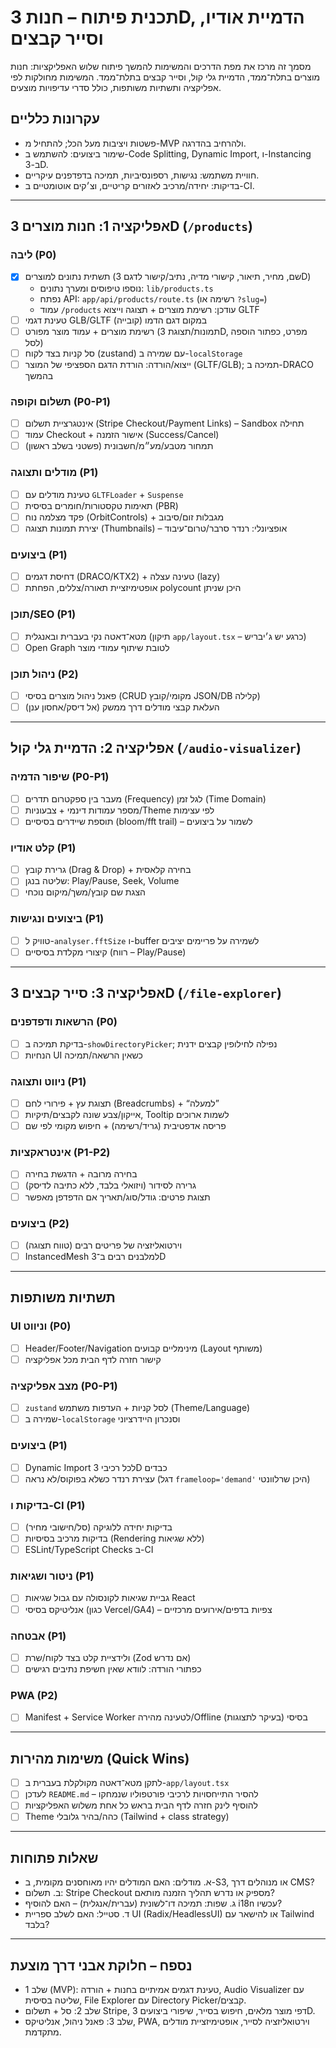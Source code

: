 # תכנית פיתוח – חנות 3D, הדמיית אודיו, וסייר קבצים

מסמך זה מרכז את מפת הדרכים והמשימות להמשך פיתוח שלוש האפליקציות: חנות מוצרים בתלת־ממד, הדמיית גלי קול, וסייר קבצים בתלת־ממד. המשימות מחולקות לפי אפליקציה ותשתיות משותפות, כולל סדרי עדיפויות מוצעים.

## עקרונות כלליים
- פשטות ויציבות מעל הכל; להתחיל מ-MVP ולהרחיב בהדרגה.
- שימור ביצועים: להשתמש ב-Code Splitting, Dynamic Import, ו-Instancing ב-3D.
- חוויית משתמש: נגישות, רספונסיביות, תמיכה בדפדפנים עיקריים.
- בדיקות: יחידה/מרכיב לאזורים קריטיים, וצ׳קים אוטומטיים ב-CI.

---

## אפליקציה 1: חנות מוצרים 3D (`/products`)

### ליבה (P0)
- [x] תשתית נתונים למוצרים (שם, מחיר, תיאור, קישורי מדיה, נתיב/קישור לדגם 3D)
  - נוספו טיפוסים ומערך נתונים: `lib/products.ts`
  - נפתח API: `app/api/products/route.ts` (רשימה או `?slug=`)
  - עמוד `/products` עודכן: רשימת מוצרים + תצוגה וייצוא GLTF
- [ ] טעינת דגמי GLB/GLTF במקום דגם הדמו (קובייה)
- [ ] רשימת מוצרים + עמוד מוצר מפורט (תמונות/תצוגת 3D, מפרט, כפתור הוספה לסל)
- [ ] סל קניות בצד לקוח (zustand) עם שמירה ב-`localStorage`
- [ ] ייצוא/הורדה: הורדת הדגם הספציפי של המוצר (GLTF/GLB); תמיכה ב-DRACO בהמשך

### תשלום וקופה (P0-P1)
- [ ] אינטגרציית תשלום (Stripe Checkout/Payment Links) – Sandbox תחילה
- [ ] עמוד Checkout + אישור הזמנה (Success/Cancel)
- [ ] תמחור מטבע/מע״מ/חשבונית (פשטני בשלב ראשון)

### מודלים ותצוגה (P1)
- [ ] טעינת מודלים עם `GLTFLoader` + `Suspense`
- [ ] תאימות טקסטורות/חומרים בסיסית (PBR)
- [ ] פקד מצלמה נוח (OrbitControls) + מגבלות זום/סיבוב
- [ ] יצירת תמונות תצוגה (Thumbnails) – אופציונלי: רנדר סרבר/טרום־עיבוד

### ביצועים (P1)
- [ ] דחיסת דגמים (DRACO/KTX2) + טעינה עצלה (lazy)
- [ ] אופטימיזציית תאורה/צללים, הפחתת polycount היכן שניתן

### תוכן/SEO (P1)
- [ ] מטא־דאטה נקי בעברית ובאנגלית (תיקון `app/layout.tsx` – כרגע יש ג׳יבריש)
- [ ] Open Graph לטובת שיתוף עמודי מוצר

### ניהול תוכן (P2)
- [ ] פאנל ניהול מוצרים בסיסי (CRUD מקומי/קובץ JSON/DB קלילה)
- [ ] העלאת קבצי מודלים דרך ממשק (אל דיסק/אחסון ענן)

---

## אפליקציה 2: הדמיית גלי קול (`/audio-visualizer`)

### שיפור הדמיה (P0-P1)
- [ ] מעבר בין ספקטרום תדרים (Frequency) לגל זמן (Time Domain)
- [ ] מספר עמודות דינמי + צבעוניות/Theme לפי עצימות
- [ ] תוספת שיידרים בסיסיים (bloom/fft trail) – לשמור על ביצועים

### קלט אודיו (P1)
- [ ] גרירת קובץ (Drag & Drop) + בחירה קלאסית
- [ ] שליטה בנגן: Play/Pause, Seek, Volume
- [ ] הצגת שם קובץ/משך/מיקום נוכחי

### ביצועים ונגישות (P1)
- [ ] טוויק ל-`analyser.fftSize` ו-buffer לשמירה על פריימים יציבים
- [ ] קיצורי מקלדת בסיסיים (רווח – Play/Pause)

---

## אפליקציה 3: סייר קבצים 3D (`/file-explorer`)

### הרשאות ודפדפנים (P0)
- [ ] בדיקת תמיכה ב-`showDirectoryPicker`; נפילה לחילופין קבצים ידנית
- [ ] הנחיות UI כשאין הרשאה/תמיכה

### ניווט ותצוגה (P1)
- [ ] תצוגת עץ + פירורי לחם (Breadcrumbs) + “למעלה”
- [ ] אייקון/צבע שונה לקבצים/תיקיות, Tooltip לשמות ארוכים
- [ ] פריסה אדפטיבית (גריד/רשימה) + חיפוש מקומי לפי שם

### אינטראקציות (P1-P2)
- [ ] בחירה מרובה + הדגשת בחירה
- [ ] גרירה לסידור (ויזואלי בלבד, ללא כתיבה לדיסק)
- [ ] תצוגת פרטים: גודל/סוג/תאריך אם הדפדפן מאפשר

### ביצועים (P2)
- [ ] וירטואליזציה של פריטים רבים (טווח תצוגה)
- [ ] InstancedMesh למלבנים רבים ב־3D

---

## תשתיות משותפות

### UI וניווט (P0)
- [ ] Header/Footer/Navigation מינימליים קבועים (Layout משותף)
- [ ] קישור חזרה לדף הבית מכל אפליקציה

### מצב אפליקציה (P0-P1)
- [ ] `zustand` לסל קניות + העדפות משתמש (Theme/Language)
- [ ] שמירה ב-`localStorage` וסנכרון היידרציוני

### ביצועים (P1)
- [ ] Dynamic Import לכל רכיבי 3D כבדים
- [ ] עצירת רנדר כשלא בפוקוס/לא נראה (דגל `frameloop='demand'` היכן שרלוונטי)

### בדיקות ו-CI (P1)
- [ ] בדיקות יחידה ללוגיקה (סל/חישובי מחיר)
- [ ] בדיקות מרכיב בסיסיות (Rendering ללא שגיאות)
- [ ] ESLint/TypeScript Checks ב-CI

### ניטור ושגיאות (P1)
- [ ] גביית שגיאות לקונסולה עם גבול שגיאות React
- [ ] אנליטיקס בסיסי (כגון Vercel/GA4) – צפיות בדפים/אירועים מרכזיים

### אבטחה (P1)
- [ ] ולידציית קלט בצד לקוח/שרת (Zod אם נדרש)
- [ ] כפתורי הורדה: לוודא שאין חשיפת נתיבים רגישים

### PWA (P2)
- [ ] Manifest + Service Worker לטעינה מהירה/Offline בסיסי (בעיקר לתצוגות)

---

## משימות מהירות (Quick Wins)
- [ ] לתקן מטא־דאטה מקולקלת בעברית ב-`app/layout.tsx`
- [ ] לעדכן `README.md` – להסיר התייחסויות לרכיבי פורטפוליו שנמחקו
- [ ] להוסיף לינק חזרה לדף הבית בראש כל אחת משלוש האפליקציות
- [ ] Theme כהה/בהיר גלובלי (Tailwind + class strategy)

---

## שאלות פתוחות
- א. מודלים: האם המודלים יהיו מאוחסנים מקומית, ב-S3, או מנוהלים דרך CMS?
- ב. תשלום: Stripe Checkout מספיק או נדרש תהליך הזמנה מותאם?
- ג. שפות: תמיכה דו־לשונית (עברית/אנגלית) – האם להוסיף i18n עכשיו?
- ד. סטייל: האם לשלב ספריית UI (Radix/HeadlessUI) או להישאר עם Tailwind בלבד?

---

## נספח – חלוקת אבני דרך מוצעת
- שלב 1 (MVP): טעינת דגמים אמיתיים בחנות + הורדה, Audio Visualizer עם שליטה בסיסית, File Explorer עם Directory Picker/קבצים.
- שלב 2: סל + תשלום Stripe, דפי מוצר מלאים, חיפוש בסייר, שיפורי ביצועים 3D.
- שלב 3: פאנל ניהול, אנליטיקס, PWA, וירטואליזציה לסייר, אופטימיזציית מודלים מתקדמת.
